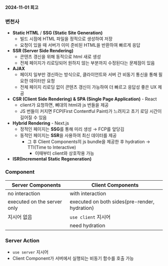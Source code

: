 **2024-11-01 회고**

<h3>변천사</h3>

- **Static HTML** / **SSG (Static Site Generation)**
  - 빌드 시점에 HTML 파일을 정적으로 생성하여 저장
  - 요청이 있을 때 서버가 이미 준비된 HTML을 반환하여 빠르게 응답
- **SSR (Server Side Rendering)**
  - 콘텐츠 갱신을 위해 동적으로 html 새로 생성
  - 전체 페이지가 리로딩되어 원하지 않는 부분까지 수정된다는 문제점이 있음
- **AJAX**
  - 페이지 일부만 갱신하는 방식으로, 클라이언트와 서버 간 비동기 통신을 통해 필요한 데이터만 요청
  - 전체 페이지 리로딩 없이 콘텐츠 갱신이 가능하여 더 빠르고 응답성 좋은 UX 제공
- **CSR (Client Side Rendering) & SPA (Single Page Application)** - React
  - client가 요청하면, 뼈대의 html과 js 번들을 제공
  - JS 번들이 커지면 FCP(First Contentful Paint)가 느려지고 초기 로딩 시간이 길어질 수 있음
- **Hybrid Rendering** - Next.js
  - 정적인 페이지는 **SSG**를 통해 미리 생성 → FCP를 앞당김
  - 동적인 페이지는 **SSR**을 사용하여 최신 데이터를 제공
    - 그 후 Client Components의 js bundle을 제공한 후 hydration → TTI(Time to Interactive)
      - 이때부터 client와 상호작용 가능
- **ISR(Incremental Static Regeneration)**

<h3>Component</h3>

| Server Components | Client Components |
|--|--|
|no interaction|with interaction|
|executed on the server only|executed on both sides(pre-render, hydration)|
|지시어 없음|`use client` 지시어|
| |need hydration|

<h3>Server Action</h3>

- `use server` 지시어
- Client Component가 서버에서 실행되는 비동기 함수를 호출 가능
